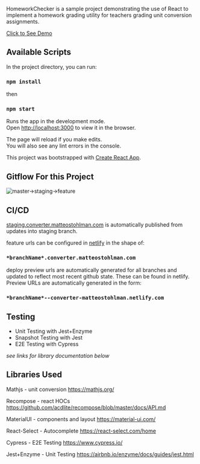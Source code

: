 
HomeworkChecker is a sample project demonstrating the use of React to implement a homework grading utility for teachers grading unit conversion assignments.

[Click to See Demo](https://converter.matteostohlman.com)

## Available Scripts

In the project directory, you can run:

### `npm install`

then

### `npm start`

Runs the app in the development mode.<br>
Open [http://localhost:3000](http://localhost:3000) to view it in the browser.

The page will reload if you make edits.<br>
You will also see any lint errors in the console.

This project was bootstrapped with [Create React App](https://github.com/facebook/create-react-app).

## Gitflow For this Project

![master->staging->feature](https://buddy.works/blog/images/gitflow.png)

## CI/CD

[staging.converter.matteostohlman.com](https://staging.converter.matteostohlman.com) is automatically published from updates into staging branch.

feature urls can be configured in [netlify](netlify.com) in the shape of:
  ### `*branchName*.converter.matteostohlman.com`

deploy preview urls are automatically generated for all branches and updated to reflect most recent github state. These can be found in netlify. Preview URLs are automatically generated in the form:
  ### `*branchName*--converter-matteostohlman.netlify.com`

 ## Testing

- Unit Testing with Jest+Enzyme
- Snapshot Testing with Jest
- E2E Testing with Cypress

*see links for library documentation below*

 ## Libraries Used

Mathjs - unit conversion
https://mathjs.org/

Recompose - react HOCs
https://github.com/acdlite/recompose/blob/master/docs/API.md

MaterialUI - components and layout
https://material-ui.com/

React-Select - Autocomplete
https://react-select.com/home

Cypress - E2E Testing
https://www.cypress.io/

Jest+Enzyme - Unit Testing
https://airbnb.io/enzyme/docs/guides/jest.html
